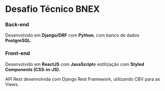 # Desafio Técnico BNEX

### Back-end

Desenvolvido em **Django/DRF** com **Python**, com banco de dados **PostgreSQL**.

### Front-end

Desenvolvido em **ReactJS** com **JavaScript**e estilização com **Styled Components (CSS-in-JS)**.

API Rest desenvolvida com Django Rest Framework, utilizando CBV para as Views.